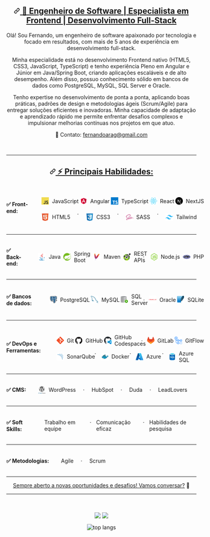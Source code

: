 <article class="markdown-body entry-content container-lg f5 " itemprop="text">
  <h2 dir="auto" id="top" align="center">
    <a id="user-content-hi-there-" class="anchor" aria-hidden="true" tabindex="-1" href="#top">
      <svg class="octicon octicon-link" viewBox="0 0 16 16" version="1.1" width="16" height="16" aria-hidden="true"><path d="m7.775 3.275 1.25-1.25a3.5 3.5 0 1 1 4.95 4.95l-2.5 2.5a3.5 3.5 0 0 1-4.95 0 .751.751 0 0 1 .018-1.042.751.751 0 0 1 1.042-.018 1.998 1.998 0 0 0 2.83 0l2.5-2.5a2.002 2.002 0 0 0-2.83-2.83l-1.25 1.25a.751.751 0 0 1-1.042-.018.751.751 0 0 1-.018-1.042Zm-4.69 9.64a1.998 1.998 0 0 0 2.83 0l1.25-1.25a.751.751 0 0 1 1.042.018.751.751 0 0 1 .018 1.042l-1.25 1.25a3.5 3.5 0 1 1-4.95-4.95l2.5-2.5a3.5 3.5 0 0 1 4.95 0 .751.751 0 0 1-.018 1.042.751.751 0 0 1-1.042.018 1.998 1.998 0 0 0-2.83 0l-2.5 2.5a1.998 1.998 0 0 0 0 2.83Z"></path></svg>
      <strong>🚀 Engenheiro de Software | Especialista em Frontend | Desenvolvimento Full-Stack</strong>
    </a>
  </h2>

  <p dir="auto" align="center">
    Olá! Sou Fernando, um engenheiro de software apaixonado por tecnologia e focado em resultados, com mais de 5 anos de experiência em desenvolvimento full-stack.
  </p>

  <p dir="auto" align="center">
    Minha especialidade está no desenvolvimento Frontend nativo (HTML5, CSS3, JavaScript, TypeScript) e tenho experiência Pleno em Angular e Júnior em Java/Spring Boot, criando aplicações escaláveis e de alto desempenho. Além disso, possuo conhecimento sólido em bancos de dados como PostgreSQL, MySQL, SQL Server e Oracle.
  </p>

  <p dir="auto" align="center">  
    Tenho expertise no desenvolvimento de ponta a ponta, aplicando boas práticas, padrões de design e metodologias ágeis (Scrum/Agile) para entregar soluções eficientes e inovadoras. Minha capacidade de adaptação e aprendizado rápido me permite enfrentar desafios complexos e impulsionar melhorias contínuas nos projetos em que atuo.
  </p>

  <p dir="auto" align="center">  
    📩 Contato: <a href="mailto:fernandoarag@gmail.com">fernandoarag@gmail.com</a>
  </p>

  <br/>

  <hr>

  <h2 dir="auto" align="center">
    <a id="user-content--technologies" class="anchor" aria-hidden="true" tabindex="-1" href="#-technologies">
      <svg class="octicon octicon-link" viewBox="0 0 16 16" version="1.1" width="16" height="16" aria-hidden="true"><path d="m7.775 3.275 1.25-1.25a3.5 3.5 0 1 1 4.95 4.95l-2.5 2.5a3.5 3.5 0 0 1-4.95 0 .751.751 0 0 1 .018-1.042.751.751 0 0 1 1.042-.018 1.998 1.998 0 0 0 2.83 0l2.5-2.5a2.002 2.002 0 0 0-2.83-2.83l-1.25 1.25a.751.751 0 0 1-1.042-.018.751.751 0 0 1-.018-1.042Zm-4.69 9.64a1.998 1.998 0 0 0 2.83 0l1.25-1.25a.751.751 0 0 1 1.042.018.751.751 0 0 1 .018 1.042l-1.25 1.25a3.5 3.5 0 1 1-4.95-4.95l2.5-2.5a3.5 3.5 0 0 1 4.95 0 .751.751 0 0 1-.018 1.042.751.751 0 0 1-1.042.018 1.998 1.998 0 0 0-2.83 0l-2.5 2.5a1.998 1.998 0 0 0 0 2.83Z"></path></svg>
      ⚡ Principais Habilidades:<br/>
    </a>
  </h2>

  <div class="auto" style="display: flex; flex-direction: row; align-items: center; grid-gap: .5rem; margin-bottom: .75rem;">
    <h4 style="display: flex; flex-direction: row; align-items: center; grid-gap: .5rem;">
    ✅ Front-end: 
    </h4>
    <ul>
      <li style="display: flex; flex-direction: row; align-items: center; grid-gap: .5rem;">
        <span style="display: flex; flex-direction: row; align-items: center; grid-gap: .5rem;">
          <img src="./assets/JavaScript.svg" width="20"/>
          JavaScript
        </span> &ensp; · &ensp;
        <span style="display: flex; flex-direction: row; align-items: center; grid-gap: .5rem;">
          <img src="./assets/Angular.svg" width="20"/>
          Angular
        </span> &ensp; · &ensp;
        <span style="display: flex; flex-direction: row; align-items: center; grid-gap: .5rem;">
          <img src="./assets/TypeScript.svg" width="20"/>
          TypeScript
        </span> &ensp; · &ensp;
        <span style="display: flex; flex-direction: row; align-items: center; grid-gap: .5rem;">          
          <img src="./assets/React.svg" width="20"/>
          React
        </span> &ensp; · &ensp;
        <span style="display: flex; flex-direction: row; align-items: center; grid-gap: .5rem;">
          <img src="./assets/Next.js.svg" width="20"/>
          NextJS
        </span>
      </li>
      <li style="display: flex; flex-direction: row; align-items: center; grid-gap: .5rem;">
        <span style="display: flex; flex-direction: row; align-items: center; grid-gap: .5rem;">
          <img src="./assets/HTML5.svg" width="20"/>
          HTML5
        </span> &ensp; · &ensp;
        <span style="display: flex; flex-direction: row; align-items: center; grid-gap: .5rem;">
          <img src="./assets/CSS3.svg" width="20"/>
          CSS3
        </span> &ensp; · &ensp;
        <span style="display: flex; flex-direction: row; align-items: center; grid-gap: .5rem;">
          <img src="./assets/Sass.svg" width="20"/>
          SASS
        </span> &ensp; · &ensp;
        <span style="display: flex; flex-direction: row; align-items: center; grid-gap: .5rem;">
          <img src="./assets/Tailwind CSS.svg" width="20"/>
          Tailwind
        </span>
      </li>
    </ul>
  </div>

  <hr />

  <div class="auto" style="display: flex; flex-direction: row; align-items: center; grid-gap: .5rem; margin-bottom: .75rem;">
    <h4 style="display: flex; flex-direction: row; align-items: center; grid-gap: .5rem;">
    ✅ Back-end: 
    </h4>
    <ul>
      <li style="display: flex; flex-direction: row; align-items: center; grid-gap: .5rem;">
        <span style="display: flex; flex-direction: row; align-items: center; grid-gap: .5rem;">
          <img src="./assets/Java.svg" width="20"/>
          Java
        </span> &ensp; · &ensp;
        <span style="display: flex; flex-direction: row; align-items: center; grid-gap: .5rem;">
          <img src="./assets/Spring.svg" width="20"/>
          Spring Boot
        </span> &ensp; · &ensp;
        <span style="display: flex; flex-direction: row; align-items: center; grid-gap: .5rem;">
          <img src="./assets/Apache Maven.svg" width="20"/>
          Maven
        </span> &ensp; · &ensp;
        <span style="display: flex; flex-direction: row; align-items: center; grid-gap: .5rem;">
          <img src="./assets/OpenAPI.svg" width="20"/>
          REST APIs
        </span> &ensp; · &ensp;
        <span style="display: flex; flex-direction: row; align-items: center; grid-gap: .5rem;">
          <img src="./assets/Node.js.svg" width="20"/>
          Node.js
        </span> &ensp; · &ensp;
        <span style="display: flex; flex-direction: row; align-items: center; grid-gap: .5rem;">
          <img src="./assets/PHP.svg" width="20"/>
          PHP
        </span>
      </li>
    </ul>
  </div>

  <hr />

  <div class="auto" style="display: flex; flex-direction: row; align-items: center; grid-gap: .5rem; margin-bottom: .75rem;">
    <h4 style="display: flex; flex-direction: row; align-items: center; grid-gap: .5rem;">
    ✅ Bancos de dados: 
    </h4>
    <ul>
      <li style="display: flex; flex-direction: row; align-items: center; grid-gap: .5rem;">
        <span style="display: flex; flex-direction: row; align-items: center; grid-gap: .5rem;">
          <img src="./assets/PostgresSQL.svg" width="20"/>
          PostgreSQL
        </span> &ensp; · &ensp;
        <span style="display: flex; flex-direction: row; align-items: center; grid-gap: .5rem;">
          <img src="./assets/MySQL.svg" width="20"/>
          MySQL
        </span> &ensp; · &ensp;
        <span style="display: flex; flex-direction: row; align-items: center; grid-gap: .5rem;">
          <img src="./assets/SQL-Developer.svg" width="20"/>
          SQL Server
        </span> &ensp; · &ensp;
        <span style="display: flex; flex-direction: row; align-items: center; grid-gap: .5rem;">
          <img src="./assets/Oracle.svg" width="20"/>
          Oracle
        </span> &ensp; · &ensp;
        <span style="display: flex; flex-direction: row; align-items: center; grid-gap: .5rem;">
          <img src="./assets/SQLite.svg" width="20"/>
          SQLite
        </span>
      </li>
    </ul>
  </div>

  <hr />

  <div class="auto" style="display: flex; flex-direction: row; align-items: center; grid-gap: .5rem; margin-bottom: .75rem;">
    <h4 style="display: flex; flex-direction: row; align-items: center; grid-gap: .5rem;">
    ✅ DevOps e Ferramentas:
    </h4>
    <ul>
      <li style="display: flex; flex-direction: row; align-items: center; grid-gap: .5rem;">
        <span style="display: flex; flex-direction: row; align-items: center; grid-gap: .5rem;">
          <img src="./assets/Git.svg" width="20"/>
          Git
        </span> &ensp; · &ensp;
        <span style="display: flex; flex-direction: row; align-items: center; grid-gap: .5rem;">
          <img src="./assets/GitHub.svg" width="20"/>
          GitHub
        </span> &ensp; · &ensp;
        <span style="display: flex; flex-direction: row; align-items: center; grid-gap: .5rem;">
          <img src="./assets/GitHub-Codespaces.svg" width="20"/>
          GitHub Codespaces
        </span> &ensp; · &ensp;
        <span style="display: flex; flex-direction: row; align-items: center; grid-gap: .5rem;">
          <img src="./assets/GitLab.svg" width="20"/>
          GitLab
        </span> &ensp; · &ensp;
        <span style="display: flex; flex-direction: row; align-items: center; grid-gap: .5rem;">
          <img src="./assets/GitHub-Actions.svg" width="20"/>
          GitFlow
        </span>
      </li>
      <li style="display: flex; flex-direction: row; align-items: center; grid-gap: .5rem;">
        <span style="display: flex; flex-direction: row; align-items: center; grid-gap: .5rem;">
          <img src="./assets/SonarQube.svg" width="20"/>
          SonarQube
        </span>  &ensp; · &ensp;
        <span style="display: flex; flex-direction: row; align-items: center; grid-gap: .5rem;">
          <img src="./assets/Docker.svg" width="20"/>
          Docker
        </span>  &ensp; · &ensp;
        <span style="display: flex; flex-direction: row; align-items: center; grid-gap: .5rem;">
          <img src="./assets/Azure.svg" width="20"/>
          Azure
        </span>  &ensp; · &ensp;
        <span style="display: flex; flex-direction: row; align-items: center; grid-gap: .5rem;">
          <img src="./assets/Azure-SQL-Database.svg" width="20"/>
          Azure SQL
        </span>
      </li>
    </ul>
  </div>

  <hr />

  <div class="auto" style="display: flex; flex-direction: row; align-items: center; grid-gap: .5rem; margin-bottom: .75rem;">
    <h4 style="display: flex; flex-direction: row; align-items: center; grid-gap: .5rem;">
    ✅ CMS:
    </h4>
    <ul>
      <li style="display: flex; flex-direction: row; align-items: center; grid-gap: .5rem;">
        <span style="display: flex; flex-direction: row; align-items: center; grid-gap: .5rem;">
          <img src="./assets/WordPress.svg" width="20"/>
          WordPress
        </span> &ensp; · &ensp;
        <span style="display: flex; flex-direction: row; align-items: center; grid-gap: .5rem;">
          HubSpot
        </span> &ensp; · &ensp;
        <span style="display: flex; flex-direction: row; align-items: center; grid-gap: .5rem;">
          Duda
        </span> &ensp; · &ensp;
        <span style="display: flex; flex-direction: row; align-items: center; grid-gap: .5rem;">
          LeadLovers
        </span>
      </li>
    </ul>
  </div>

  <hr />

  <div class="auto" style="display: flex; flex-direction: row; align-items: center; grid-gap: .5rem; margin-bottom: .75rem;">
    <h4 style="display: flex; flex-direction: row; align-items: center; grid-gap: .5rem;">
    ✅ Soft Skills:
    </h4>
    <ul>
      <li style="display: flex; flex-direction: row; align-items: center; grid-gap: .5rem;">
        <span style="display: flex; flex-direction: row; align-items: center; grid-gap: .5rem;">
          Trabalho em equipe
        </span>  &ensp; · &ensp;
        <span style="display: flex; flex-direction: row; align-items: center; grid-gap: .5rem;">
          Comunicação eficaz
        </span>  &ensp; · &ensp;
        <span style="display: flex; flex-direction: row; align-items: center; grid-gap: .5rem;">
          Habilidades de pesquisa
        </span>
      </li>
    </ul>
  </div>

  <hr />

  <div class="auto" style="display: flex; flex-direction: row; align-items: center; grid-gap: .5rem; margin-bottom: .75rem;">
    <h4 style="display: flex; flex-direction: row; align-items: center; grid-gap: .5rem;">
    ✅ Metodologias:
    </h4>
    <ul>
      <li style="display: flex; flex-direction: row; align-items: center; grid-gap: .5rem;">
        <span style="display: flex; flex-direction: row; align-items: center; grid-gap: .5rem;">
          Agile
        </span>  &ensp; · &ensp;
        <span style="display: flex; flex-direction: row; align-items: center; grid-gap: .5rem;">
          Scrum
        </span>
      </li>
    </ul>
  </div>

  <hr />

  <p class="center" align="center" style="text-align: center;">
    <a class="center" href="mailto:fernandoarag@gmail.com">Sempre aberto a novas oportunidades e desafios! Vamos conversar?</a> 🚀
  </p>

  <hr />

  <br/>

  <div dir="auto" align="center"> 
    <p dir="auto" align="center">
      <img align="center" height="165" src="https://github-readme-stats.vercel.app/api?username=fernandoarag&amp;show_icons=true&amp/include_all_commits=true&amp;theme=omni" style="max-width: 100%"></img>
      <img align="center" height="165" src="https://github-readme-stats.vercel.app/api/top-langs/?username=fernandoarag&amp;layout=compact&amp;theme=omni" style="max-width: 100%;">
    </p>
    <p align="center">
      <img align="center" src='https://github-profile-trophy.vercel.app/?username=fernandoarag&column=5&margin-w=36&margin-h=20&theme=dracula' alt='top langs'/>
    </p>
  </div>
</article>
